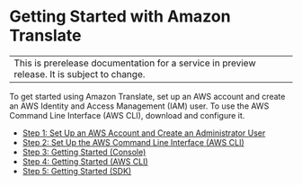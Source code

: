 # Getting Started with Amazon Translate<a name="getting-started"></a>


|  | 
| --- |
| This is prerelease documentation for a service in preview release\. It is subject to change\. | 

To get started using Amazon Translate, set up an AWS account and create an AWS Identity and Access Management \(IAM\) user\. To use the AWS Command Line Interface \(AWS CLI\), download and configure it\. 


+ [Step 1: Set Up an AWS Account and Create an Administrator User](setting-up.md)
+ [Step 2: Set Up the AWS Command Line Interface \(AWS CLI\)](setup-awscli.md)
+ [Step 3: Getting Started \(Console\)](get-started-console.md)
+ [Step 4: Getting Started \(AWS CLI\)](get-started-cli.md)
+ [Step 5: Getting Started \(SDK\)](get-started-sdk.md)